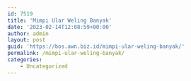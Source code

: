 ```yaml
---
id: 7519
title: 'Mimpi Ular Weling Banyak'
date: '2023-02-14T12:08:59+00:00'
author: admin
layout: post
guid: 'https://bos.awn.biz.id/mimpi-ular-weling-banyak/'
permalink: /mimpi-ular-weling-banyak/
categories:
    - Uncategorized
---
```


